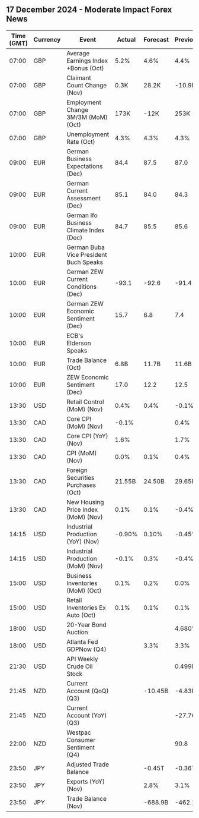 ## 17 December 2024 - Moderate Impact Forex News

| Time (GMT) | Currency | Event | Actual | Forecast | Previous |
|------|----------|-------|--------|----------|----------|
| 07:00 | GBP | Average Earnings Index +Bonus (Oct) | 5.2% | 4.6% | 4.4% |
| 07:00 | GBP | Claimant Count Change (Nov) | 0.3K | 28.2K | -10.9K |
| 07:00 | GBP | Employment Change 3M/3M (MoM) (Oct) | 173K | -12K | 253K |
| 07:00 | GBP | Unemployment Rate (Oct) | 4.3% | 4.3% | 4.3% |
| 09:00 | EUR | German Business Expectations (Dec) | 84.4 | 87.5 | 87.0 |
| 09:00 | EUR | German Current Assessment (Dec) | 85.1 | 84.0 | 84.3 |
| 09:00 | EUR | German Ifo Business Climate Index (Dec) | 84.7 | 85.5 | 85.6 |
| 10:00 | EUR | German Buba Vice President Buch Speaks |  |  |  |
| 10:00 | EUR | German ZEW Current Conditions (Dec) | -93.1 | -92.6 | -91.4 |
| 10:00 | EUR | German ZEW Economic Sentiment (Dec) | 15.7 | 6.8 | 7.4 |
| 10:00 | EUR | ECB's Elderson Speaks |  |  |  |
| 10:00 | EUR | Trade Balance (Oct) | 6.8B | 11.7B | 11.6B |
| 10:00 | EUR | ZEW Economic Sentiment (Dec) | 17.0 | 12.2 | 12.5 |
| 13:30 | USD | Retail Control (MoM) (Nov) | 0.4% | 0.4% | -0.1% |
| 13:30 | CAD | Core CPI (MoM) (Nov) | -0.1% |  | 0.4% |
| 13:30 | CAD | Core CPI (YoY) (Nov) | 1.6% |  | 1.7% |
| 13:30 | CAD | CPI (MoM) (Nov) | 0.0% | 0.1% | 0.4% |
| 13:30 | CAD | Foreign Securities Purchases (Oct) | 21.55B | 24.50B | 29.65B |
| 13:30 | CAD | New Housing Price Index (MoM) (Nov) | 0.1% | 0.1% | -0.4% |
| 14:15 | USD | Industrial Production (YoY) (Nov) | -0.90% | 0.10% | -0.45% |
| 14:15 | USD | Industrial Production (MoM) (Nov) | -0.1% | 0.3% | -0.4% |
| 15:00 | USD | Business Inventories (MoM) (Oct) | 0.1% | 0.2% | 0.0% |
| 15:00 | USD | Retail Inventories Ex Auto (Oct) | 0.1% | 0.1% | 0.1% |
| 18:00 | USD | 20-Year Bond Auction |  |  | 4.680% |
| 18:00 | USD | Atlanta Fed GDPNow (Q4) |  | 3.3% | 3.3% |
| 21:30 | USD | API Weekly Crude Oil Stock |  |  | 0.499M |
| 21:45 | NZD | Current Account (QoQ) (Q3) |  | -10.45B | -4.83B |
| 21:45 | NZD | Current Account (YoY) (Q3) |  |  | -27.76B |
| 22:00 | NZD | Westpac Consumer Sentiment (Q4) |  |  | 90.8 |
| 23:50 | JPY | Adjusted Trade Balance |  | -0.45T | -0.36T |
| 23:50 | JPY | Exports (YoY) (Nov) |  | 2.8% | 3.1% |
| 23:50 | JPY | Trade Balance (Nov) |  | -688.9B | -462.1B |
